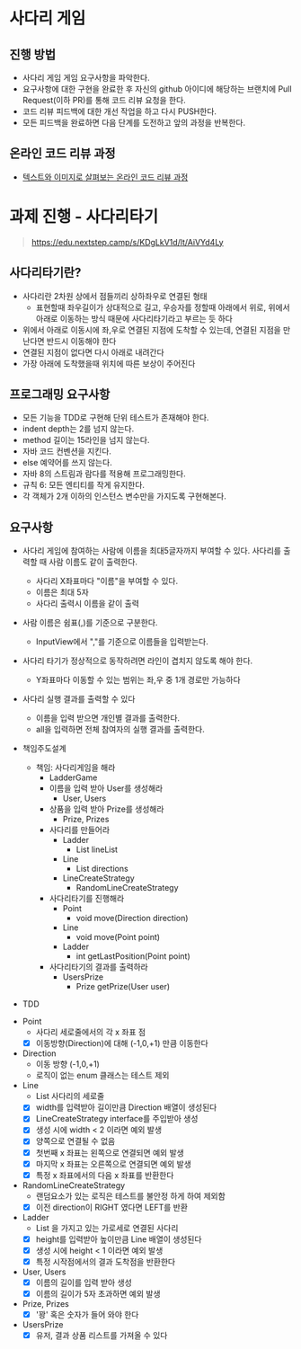 # 사다리 게임
## 진행 방법
* 사다리 게임 게임 요구사항을 파악한다.
* 요구사항에 대한 구현을 완료한 후 자신의 github 아이디에 해당하는 브랜치에 Pull Request(이하 PR)를 통해 코드 리뷰 요청을 한다.
* 코드 리뷰 피드백에 대한 개선 작업을 하고 다시 PUSH한다.
* 모든 피드백을 완료하면 다음 단계를 도전하고 앞의 과정을 반복한다.

## 온라인 코드 리뷰 과정
* [텍스트와 이미지로 살펴보는 온라인 코드 리뷰 과정](https://github.com/nextstep-step/nextstep-docs/tree/master/codereview)

# 과제 진행 - 사다리타기
> https://edu.nextstep.camp/s/KDgLkV1d/lt/AiVYd4Ly

## 사다리타기란?
* 사다리란 2차원 상에서 점들끼리 상하좌우로 연결된 형태
  * 표현할때 좌우길이가 상대적으로 길고, 우승자를 정할때 아래에서 위로, 위에서 아래로 이동하는 방식 때문에 사다리타기라고 부르는 듯 하다
* 위에서 아래로 이동시에 좌,우로 연결된 지점에 도착할 수 있는데, 연결된 지점을 만난다면 반드시 이동해야 한다
* 연결된 지점이 없다면 다시 아래로 내려간다
* 가장 아래에 도착했을때 위치에 따른 보상이 주어진다

## 프로그래밍 요구사항
* 모든 기능을 TDD로 구현해 단위 테스트가 존재해야 한다.
* indent depth는 2를 넘지 않는다.
* method 길이는 15라인을 넘지 않는다.
* 자바 코드 컨벤션을 지킨다.
* else 예약어를 쓰지 않는다.
* 자바 8의 스트림과 람다를 적용해 프로그래밍한다.
* 규칙 6: 모든 엔티티를 작게 유지한다.
* 각 객체가 2개 이하의 인스턴스 변수만을 가지도록 구현해본다.

## 요구사항
* 사다리 게임에 참여하는 사람에 이름을 최대5글자까지 부여할 수 있다. 사다리를 출력할 때 사람 이름도 같이 출력한다.
  * 사다리 X좌표마다 "이름"을 부여할 수 있다.
  * 이름은 최대 5자
  * 사다리 출력시 이름을 같이 출력
* 사람 이름은 쉼표(,)를 기준으로 구분한다.
  * InputView에서 ","를 기준으로 이름들을 입력받는다.
* 사다리 타기가 정상적으로 동작하려면 라인이 겹치지 않도록 해야 한다.
  * Y좌표마다 이동할 수 있는 범위는 좌,우 중 1개 경로만 가능하다
* 사다리 실행 결과를 출력할 수 있다
  * 이름을 입력 받으면 개인별 결과를 출력한다.
  * all을 입력하면 전체 참여자의 실행 결과를 출력한다.
  
* 책임주도설계
  * 책임: 사다리게임을 해라
    * LadderGame
    * 이름을 입력 받아 User를 생성해라
      * User, Users
    * 상품을 입력 받아 Prize를 생성해라
      * Prize, Prizes
    * 사다리를 만들어라
      * Ladder
        * List<Line> lineList
      * Line
        * List<Direction> directions
      * LineCreateStrategy
        * RandomLineCreateStrategy
    * 사다리타기를 진행해라
      * Point
        * void move(Direction direction)
      * Line
        * void move(Point point)
      * Ladder
        * int getLastPosition(Point point)
    * 사다리타기의 결과를 출력하라
      * UsersPrize
        * Prize getPrize(User user)
      
* TDD
- Point
    - 사다리 세로줄에서의 각 x 좌표 점
    - [X] 이동방향(Direction)에 대해 (-1,0,+1) 만큼 이동한다
- Direction
    - 이동 방향 (-1,0,+1)
    - 로직이 없는 enum 클래스는 테스트 제외
- Line
    - List<Point> 사다리의 세로줄
    - [X] width를 입력받아 길이만큼 Direction 배열이 생성된다
    - [X] LineCreateStrategy interface를 주입받아 생성
    - [X] 생성 시에 width < 2 이라면 예외 발생
    - [X] 양쪽으로 연결될 수 없음
    - [X] 첫번째 x 좌표는 왼쪽으로 연결되면 예외 발생
    - [X] 마지막 x 좌표는 오른쪽으로 연결되면 예외 발생
    - [X] 특정 x 좌표에서의 다음 x 좌표를 반환한다
- RandomLineCreateStrategy
    - 랜덤요소가 있는 로직은 테스트를 불안정 하게 하여 제외함
    - [X] 이전 direction이 RIGHT 였다면 LEFT를 반환
- Ladder
    - List<Line> 을 가지고 있는 가로세로 연결된 사다리
    - [X] height를 입력받아 높이만큼 Line 배열이 생성된다
    - [X] 생성 시에 height < 1 이라면 예외 발생
    - [X] 특정 시작점에서의 결과 도착점을 반환한다
- User, Users
    - [X] 이름의 길이를 입력 받아 생성
    - [X] 이름의 길이가 5자 초과하면 예외 발생
- Prize, Prizes
    - [X] '꽝' 혹은 숫자가 들어 와야 한다
- UsersPrize
    - [X] 유저, 결과 상품 리스트를 가져올 수 있다
